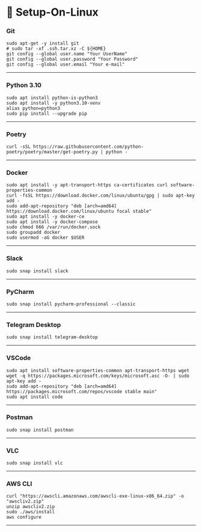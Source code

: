 # :wrench: Setup-On-Linux

### Git
```shell
sudo apt-get -y install git
# sudo tar -xf .ssh.tar.xz -C ${HOME}
git config --global user.name "Your UserName"
git config --global user.password "Your Password"
git config --global user.email "Your e-mail"
```
---

### Python 3.10
```shell
sudo apt install python-is-python3
sudo apt install -y python3.10-venv
alias python=python3
sudo pip install --upgrade pip
```
---

### Poetry
```shell
curl -sSL https://raw.githubusercontent.com/python-poetry/poetry/master/get-poetry.py | python -
```

---

### Docker
```shell
sudo apt install -y apt-transport-https ca-certificates curl software-properties-common
curl -fsSL https://download.docker.com/linux/ubuntu/gpg | sudo apt-key add -
sudo add-apt-repository "deb [arch=amd64] https://download.docker.com/linux/ubuntu focal stable"
sudo apt install -y docker-ce
sudo apt install -y docker-compose
sudo chmod 666 /var/run/docker.sock
sudo groupadd docker
sudo usermod -aG docker $USER
```

---

### Slack
```shell
sudo snap install slack
```

---

### PyCharm
```shell
sudo snap install pycharm-professional --classic
```

---
### Telegram Desktop
```shell
sudo snap install telegram-desktop
```

---
### VSCode
```shell
sudo apt install software-properties-common apt-transport-https wget
wget -q https://packages.microsoft.com/keys/microsoft.asc -O- | sudo apt-key add -
sudo add-apt-repository "deb [arch=amd64] https://packages.microsoft.com/repos/vscode stable main"
sudo apt install code
```

---
### Postman
```shell
sudo snap install postman
```

---
### VLC
```shell
sudo snap install vlc
```

---

### AWS CLI
```
curl "https://awscli.amazonaws.com/awscli-exe-linux-x86_64.zip" -o "awscliv2.zip"
unzip awscliv2.zip
sudo ./aws/install
aws configure
```

---